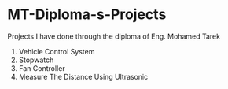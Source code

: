 # MT-Diploma-s-Projects
Projects I have done through the diploma of Eng. Mohamed Tarek
1. Vehicle Control System
2. Stopwatch
3. Fan Controller
4. Measure The Distance Using Ultrasonic